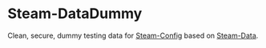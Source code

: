 # Steam-DataDummy

Clean, secure, dummy testing data for [Steam-Config](https://github.com/l3laze/SteamConfig) based on [Steam-Data](https://github.com/l3laze/Steam-Data).
